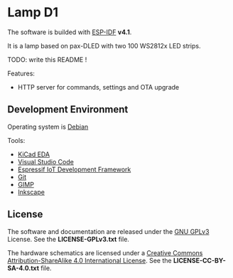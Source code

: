 
# Lamp D1

The software is builded with [ESP-IDF](https://github.com/espressif/esp-idf) **v4.1**.

It is a lamp based on pax-DLED with two 100 WS2812x LED strips.

TODO: write this README !

Features:

- HTTP server for commands, settings and OTA upgrade

## Development Environment

Operating system is [Debian](https://www.debian.org/)

Tools:

- [KiCad EDA](http://kicad-pcb.org/)
- [Visual Studio Code](https://code.visualstudio.com/)
- [Espressif IoT Development Framework](https://github.com/espressif/esp-idf)
- [Git](https://git-scm.com/)
- [GIMP](https://www.gimp.org/)
- [Inkscape](https://inkscape.org/en/)

## License

The software and documentation are released under the [GNU GPLv3](http://www.gnu.org/licenses/gpl-3.0.html) License. See the __LICENSE-GPLv3.txt__ file.

The hardware schematics are licensed under a [Creative Commons Attribution-ShareAlike 4.0 International License](http://creativecommons.org/licenses/by-sa/4.0/).
See the __LICENSE-CC-BY-SA-4.0.txt__ file.

